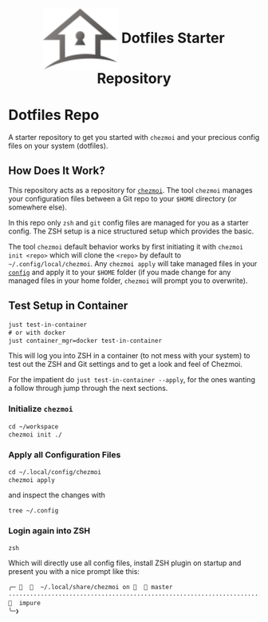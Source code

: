 <h1 align="center">
    <img src="docs/logo.svg" style="width:150px" align="center"/>
    Dotfiles Starter Repository
    <br>
</h1>

# Dotfiles Repo

A starter repository to get you started with `chezmoi` and your precious config
files on your system (dotfiles).

## How Does It Work?

This repository acts as a repository for [`chezmoi`](https://www.chezmoi.io).
The tool `chezmoi` manages your configuration files between a Git repo to your
`$HOME` directory (or somewhere else).

In this repo only `zsh` and `git` config files are managed for you as a starter
config. The ZSH setup is a nice structured setup which provides the basic.

The tool `chezmoi` default behavior works by first initiating it with
`chezmoi init <repo>` which will clone the `<repo>` by default to
`~/.config/local/chezmoi`. Any `chezmoi apply` will take managed files in your
[`config`](./config) and apply it to your `$HOME` folder (if you made change for
any managed files in your home folder, `chezmoi` will prompt you to overwrite).

## Test Setup in Container

```shell
just test-in-container
# or with docker
just container_mgr=docker test-in-container
```

This will log you into ZSH in a container (to not mess with your system) to test
out the ZSH and Git settings and to get a look and feel of Chezmoi.

For the impatient do `just test-in-container --apply`, for the ones wanting a
follow through jump through the next sections.

### Initialize `chezmoi`

```shell
cd ~/workspace
chezmoi init ./
```

### Apply all Configuration Files

```
cd ~/.local/config/chezmoi
chezmoi apply
```

and inspect the changes with

```shell
tree ~/.config
```

### Login again into ZSH

```shell
zsh
```

Which will directly use all config files, install ZSH plugin on startup and
present you with a nice prompt like this:

```text
╭─     ~/.local/share/chezmoi on    master ·······························································································   impure
╰─❯
```
